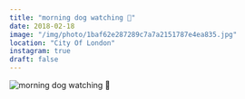 ```yaml
---
title: "morning dog watching 🐶"
date: 2018-02-18
image: "/img/photo/1baf62e287289c7a7a2151787e4ea835.jpg"
location: "City Of London"
instagram: true
draft: false
---
```


![morning dog watching 🐶](/img/photo/1baf62e287289c7a7a2151787e4ea835.jpg)
